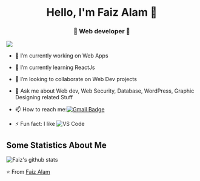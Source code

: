 <h1 align="center"> Hello, I'm Faiz Alam 👋 </h1>
<h3 align="center">🚀 Web developer 🚀</h3>

<p align="left"> <a href="https://github.com/antonkomarev/github-profile-views-counter">
    <img src="https://komarev.com/ghpvc/?username=FaizAlam"></a> </p>

- 🔭 I’m currently working on Web Apps
- 🌱 I’m currently learning ReactJs
- 👯 I’m looking to collaborate on Web Dev projects
- 💬 Ask me about Web dev, Web Security, Database, WordPress, Graphic Designing related Stuff
- 📫 How to reach me:[![Gmail Badge](https://img.shields.io/badge/-Gmail-c14438?style=flat-square&logo=Gmail&logoColor=white&link=mailto:mohdfaizalam53@gmail.com)](mailto:dubey.mohdfaizalam53@gmail.com)

- ⚡ Fun fact: I like ![VS Code](http://img.shields.io/badge/-VS%20Code-007ACC?style=flat-square&logo=visual-studio-code&logoColor=ffffff)

## Some Statistics About Me
![Faiz's github stats](https://github-readme-stats.vercel.app/api?username=FaizAlam&&show_icons=true&title_color=ffffff&icon_color=bb2acf&text_color=daf7dc&bg_color=151515)<br>

⭐️ From [Faiz Alam](https://github.com/FaizAlam)
